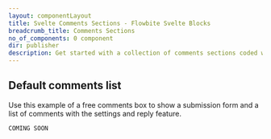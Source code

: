 ```yaml
---
layout: componentLayout
title: Svelte Comments Sections - Flowbite Svelte Blocks
breadcrumb_title: Comments Sections
no_of_components: 0 component
dir: publisher
description: Get started with a collection of comments sections coded with Tailwind CSS to show a list of comments for blog posts with features like a reply, like, and more.
---
```


## Default comments list

Use this example of a free comments box to show a submission form and a list of comments with the settings and reply feature.

```svelte example hideOutput
COMING SOON
```

